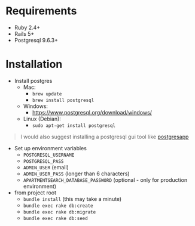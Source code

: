 # Requirements
- Ruby 2.4+
- Rails 5+
- Postgresql 9.6.3+

# Installation
- Install postgres
    - Mac:
        - ```brew update```
        - ```brew install postgresql```
    - Windows:
        - https://www.postgresql.org/download/windows/
    - Linux (Debian):
        - ```sudo apt-get install postgresql```
> I would also suggest installing a postgresql gui tool like [postgresapp](https://postgresapp.com/documentation/gui-tools.html)
- Set up environment variables
    - ```POSTGRESQL_USERNAME```
    - ```POSTGRESQL_PASS```
    - ```ADMIN_USER``` (email)
    - ```ADMIN_USER_PASS``` (longer than 6 characters)
    - ```APARTMENTSEARCH_DATABASE_PASSWORD``` (optional - only for production environment)
- from project root
    - ```bundle install``` (this may take a minute)
    - ```bundle exec rake db:create```
    - ```bundle exec rake db:migrate```
    - ```bundle exec rake db:seed```
 
